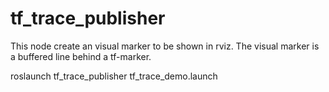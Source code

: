 # tf_trace_publisher
This node create an visual marker to be shown in rviz. The visual marker is a buffered line behind a tf-marker.

roslaunch tf_trace_publisher tf_trace_demo.launch

